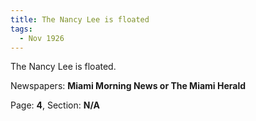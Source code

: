 ```yaml
---  
title: The Nancy Lee is floated  
tags:  
  - Nov 1926  
---  
```

  
The Nancy Lee is floated.  
  
Newspapers: **Miami Morning News or The Miami Herald**  
  
Page: **4**, Section: **N/A** 
